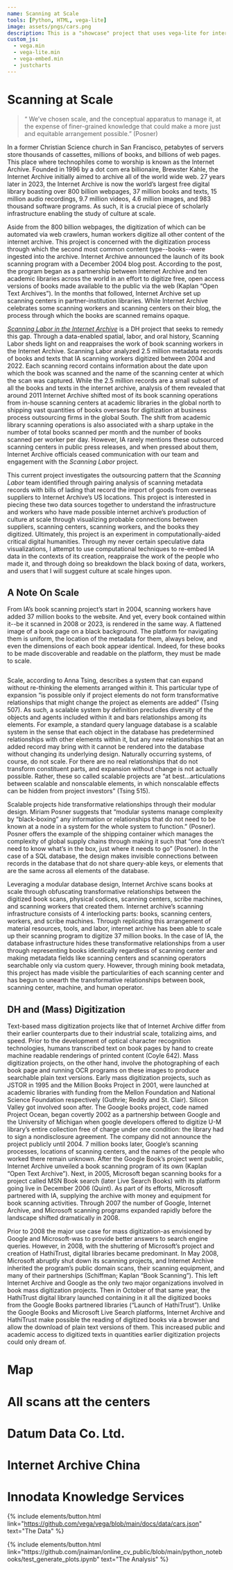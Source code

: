 ```yaml
---
name: Scanning at Scale
tools: [Python, HTML, vega-lite]
image: assets/pngs/cars.png
description: This is a "showcase" project that uses vega-lite for interactive viz!
custom_js:
  - vega.min
  - vega-lite.min
  - vega-embed.min
  - justcharts
---
```


# Scanning at Scale
> ​​“ We’ve chosen scale, and the conceptual apparatus to manage it, at the expense of finer-grained knowledge that could make a more just and equitable arrangement possible.” (Posner)

In a former Christian Science church in San Francisco, petabytes of servers store thousands of cassettes, millions of books, and billions of web pages. This place where technophiles come to worship is known as the Internet Archive. Founded in 1996 by a dot com era billionaire, Brewster Kahle, the Internet Archive initially aimed to archive all of the world wide web. 27 years later in 2023, the Internet Archive is now the world’s largest free digital library boasting over 800 billion webpages, 37 million books and texts, 15 million audio recordings, 9.7 million videos, 4.6 million images, and 983 thousand software programs. As such, it is a crucial piece of scholarly infrastructure enabling the study of culture at scale.

Aside from the 800 billion webpages, the digitization of which can be automated via web crawlers, human workers digitize all other content of the internet archive. This project is concerned with the digitization process through which the second most common content type--books--were ingested into the archive. Internet Archive announced the launch of its book scanning program with a December 2004 blog post. According to the post, the program began as a partnership between Internet Archive and ten academic libraries across the world in an effort to digitize free, open access versions of books made available to the public via the web (Kaplan “Open Text Archives”). In the months that followed, Internet Archive set up scanning centers in partner-institution libraries. While Internet Archive celebrates some scanning workers and scanning centers on their blog, the process through which the books are scanned remains opaque. 

*[Scanning Labor in the Internet Archive](https://scanninglabor.github.io/IAScanningLabor/index.html)* is a DH project that seeks to remedy this gap. Through a data-enabled spatial, labor, and oral history, Scanning Labor sheds light on and reappraises the work of book scanning workers in the Internet Archive. Scanning Labor analyzed 2.5 million metadata records of books and texts that IA scanning workers digitized between 2004 and 2022. Each scanning record contains information about the date upon which the book was scanned and the name of the scanning center at which the scan was captured. While the 2.5 million records are a small subset of all the books and texts in the internet archive, analysis of them revealed that around 2011 Internet Archive shifted most of its book scanning operations from in-house scanning centers at academic libraries in the global north to shipping vast quantities of books overseas for digitization at business process outsourcing firms in the global South. The shift from academic library scanning operations is also associated with a sharp uptake in the number of total books scanned per month and the number of books scanned per worker per day. However, IA rarely mentions these outsourced scanning centers in public press releases, and when pressed about them, Internet Archive officials ceased communication with our team and engagement with the *Scanning Labor* project.

<vegachart schema-url="{{ site.baseurl }}/assets/json/total_book_scans.json" style="width: 100%"></vegachart> 

This current project investigates the outsourcing pattern that the *Scanning Labor* team identified through pairing analysis of scanning metadata records with bills of lading that record the import of goods from overseas suppliers to Internet Archive’s US locations. This project is interested in piecing these two data sources together to understand the infrastructure and workers who have made possible internet archive’s production of culture at scale through visualizing probable connections between suppliers, scanning centers, scanning workers, and the books they digitized. Ultimately, this project is an experiment in computationally-aided critical digital humanities. Through my never certain speculative data visualizations, I attempt to use computational techniques to re-embed IA data in the contexts of its creation, reappraise the work of the people who made it, and through doing so breakdown the black boxing of data, workers, and users that I will suggest culture at scale hinges upon.

## A Note On Scale

From IA’s book scanning project’s start in 2004, scanning workers have added 37 million books to the website. And yet, every book contained within it--be it scanned in 2008 or 2023, is rendered in the same way. A flattened image of a book page on a black background. The platform for navigating them is uniform, the location of the metadata for them, always below, and even the dimensions of each book appear identical. Indeed, for these books to be made discoverable and readable on the platform, they must be made to scale.

<img src="/assets/pngs/ia-platform-uiuc-scanned-book.png" alt="">

Scale, according to Anna Tsing, describes a system that can expand without re-thinking the elements arranged within it. This particular type of expansion “is possible only if project elements do not form transformative relationships that might change the project as elements are added”  (Tsing 507). As such, a scalable system by definition precludes diversity of the objects and agents included within it and bars relationships among its elements. For example, a standard query language database is a scalable system in the sense that each object in the database has predetermined relationships with other elements within it, but any new relationships that an added record may bring with it cannot be rendered into the database without changing its underlying design. Naturally occurring systems, of course, do not scale. For there are no real relationships that do not transform constituent parts, and expansion without change is not actually possible. Rather, these so called scalable projects are “at best…articulations between scalable and nonscalable elements, in which nonscalable effects can be hidden from project investors” (Tsing 515). 

Scalable projects hide transformative relationships through their modular design. Miriam Posner suggests that “modular systems manage complexity by “black-boxing” any information or relationships that do not need to be known at a node in a system for the whole system to function.” (Posner).  Posner offers the example of the shipping container which manages the complexity of global supply chains through making it such that “one doesn’t need to know what’s in the box, just where it needs to go” (Posner).  In the case of a SQL database, the design makes invisible connections between records in the database that do not share query-able keys, or elements that are the same across all elements of the database. 

Leveraging a modular database design, Internet Archive scans books at scale through obfuscating transformative relationships between the digitized book scans, physical codices, scanning centers, scribe machines, and scanning workers that created them. Internet archive’s scanning infrastructure consists of 4 interlocking parts: books, scanning centers, workers, and scribe machines. Through replicating this arrangement of material resources, tools, and labor, internet archive has been able to scale up their scanning program to digitize 37 million books. In the case of IA, the database infrastructure hides these transformative relationships from a user through representing books identically regardless of scanning center and making metadata fields like scanning centers and scanning operators searchable only via custom query. However, through mining book metadata, this project has made visible the particularities of each scanning center and has begun to unearth the transformative relationships between book, scanning center, machine, and human operator.

## DH and (Mass) Digitization

Text-based mass digitization projects like that of Internet Archive differ from their earlier counterparts due to their industrial scale, totalizing aims, and speed. Prior to the development of optical character recognition technologies, humans transcribed text on book pages by hand to create machine readable renderings of printed content (Coyle 642). Mass digitization projects, on the other hand, involve the photographing of each book page and running OCR programs on these images to produce searchable plain text versions. Early mass digitization projects, such as JSTOR in 1995 and the Million Books Project in 2001, were launched at academic libraries with funding from the Mellon Foundation and National Science Foundation respectively (Guthrie; Reddy and St. Clair). Silicon Valley got involved soon after. The Google books project, code named Project Ocean, began covertly 2002 as a partnership between Google and the University of Michigan when google developers offered to digitize U-M library’s entire collection free of charge under one condition: the library had to sign a nondisclosure agreement. The company did not announce the project publicly until 2004. 7 million books later, Google’s scanning processes, locations of scanning centers, and the names of the people who worked there remain unknown. After the Google Book’s project went public, Internet Archive unveiled a book scanning program of its own (Kaplan “Open Text Archive”). Next, in 2005, Microsoft began scanning books for a project called MSN Book search (later Live Search Books) with its platform going live in December 2006 (Quint). As part of its efforts, Microsoft partnered with IA, supplying the archive with money and equipment for book scanning activities. Through 2007 the number of Google, Internet Archive, and Microsoft scanning programs expanded rapidly before the landscape shifted dramatically in 2008.

Prior to 2008 the major use case for mass digitization-as envisioned by Google and Microsoft-was to provide better answers to search engine queries. However, in 2008, with the shuttering of Microsoft’s project and creation of HathiTrust, digital libraries became predominant. In May 2008, Microsoft abruptly shut down its scanning projects, and Internet Archive inherited the program’s public domain scans, their scanning equipment, and many of their partnerships (Schiffman; Kaplan “Book Scanning”). This left Internet Archive and Google as the only two major organizations involved in book mass digitization projects. Then in October of that same year, the HathiTrust digital library launched containing in it all the digitized books from the Google Books partnered libraries (“Launch of HathiTrust”). Unlike the Google Books and Microsoft Live Search platforms, Internet Archive and HathiTrust make possible the reading of digitized books via a browser and allow the download of plain text versions of them. This increased public and academic access to digitized texts in quantities earlier digitization projects could only dream of.   


# Map 

<vegachart schema-url="{{ site.baseurl }}/assets/json/connections-map.json" style="width: 100%"></vegachart>

# All scans att the centers

<vegachart schema-url="{{ site.baseurl }}/assets/json/outsourced_centers.json" style="width: 100%"></vegachart>


# Datum Data Co. Ltd. 

<vegachart schema-url="{{ site.baseurl }}/assets/json/datum_data_ship_viz.json" style="width: 100%"></vegachart>

# Internet Archive China

<vegachart schema-url="{{ site.baseurl }}/assets/json/hongkong_ships_viz.json" style="width: 100%"></vegachart>

# Innodata Knowledge Services

<vegachart schema-url="{{ site.baseurl }}/assets/json/cebu_ship_viz.json" style="width: 100%"></vegachart>


<!-- these are written in a combo of html and liquid --> 


{% include elements/button.html link="https://github.com/vega/vega/blob/main/docs/data/cars.json" text="The Data" %}
</div>

<div class="right">
{% include elements/button.html link="https://github.com/jnaiman/online_cv_public/blob/main/python_notebooks/test_generate_plots.ipynb" text="The Analysis" %}
</div>
